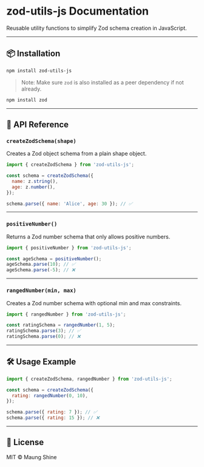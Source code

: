# zod-utils-js Documentation

Reusable utility functions to simplify Zod schema creation in JavaScript.

---

## 📦 Installation

```bash
npm install zod-utils-js
```

> Note: Make sure `zod` is also installed as a peer dependency if not already.

```bash
npm install zod
```

---

## 📘 API Reference

### `createZodSchema(shape)`

Creates a Zod object schema from a plain shape object.

```js
import { createZodSchema } from 'zod-utils-js';

const schema = createZodSchema({
  name: z.string(),
  age: z.number(),
});

schema.parse({ name: 'Alice', age: 30 }); // ✅
```

---

### `positiveNumber()`

Returns a Zod number schema that only allows positive numbers.

```js
import { positiveNumber } from 'zod-utils-js';

const ageSchema = positiveNumber();
ageSchema.parse(10); // ✅
ageSchema.parse(-5); // ❌
```

---

### `rangedNumber(min, max)`

Creates a Zod number schema with optional min and max constraints.

```js
import { rangedNumber } from 'zod-utils-js';

const ratingSchema = rangedNumber(1, 5);
ratingSchema.parse(3); // ✅
ratingSchema.parse(0); // ❌
```

---

## 🛠 Usage Example

```js
import { createZodSchema, rangedNumber } from 'zod-utils-js';

const schema = createZodSchema({
  rating: rangedNumber(0, 10),
});

schema.parse({ rating: 7 }); // ✅
schema.parse({ rating: 15 }); // ❌
```

---

## 📄 License

MIT © Maung Shine

